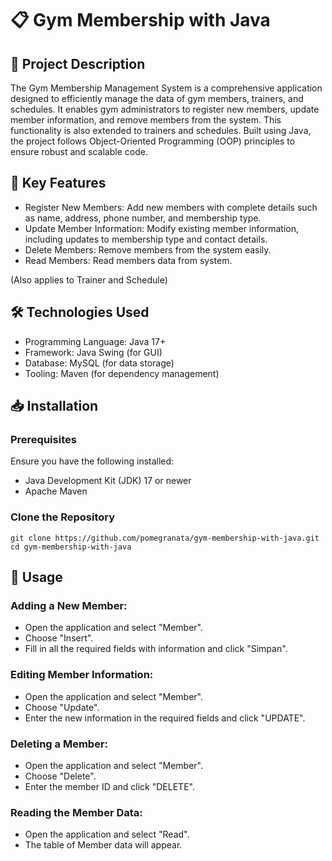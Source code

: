 # 📋 Gym Membership with Java

## 📖 Project Description
The Gym Membership Management System is a comprehensive application designed to efficiently manage the data of gym members, trainers, and schedules. It enables gym administrators to register new members, update member information, and remove members from the system. This functionality is also extended to trainers and schedules. Built using Java, the project follows Object-Oriented Programming (OOP) principles to ensure robust and scalable code.

## 🚀 Key Features
* Register New Members: Add new members with complete details such as name, address, phone number, and membership type.
* Update Member Information: Modify existing member information, including updates to membership type and contact details.
* Delete Members: Remove members from the system easily.
* Read Members: Read members data from system.

(Also applies to Trainer and Schedule)

## 🛠️ Technologies Used
* Programming Language: Java 17+
* Framework: Java Swing (for GUI)
* Database: MySQL (for data storage)
* Tooling: Maven (for dependency management)

## 📥 Installation
### Prerequisites
Ensure you have the following installed:

* Java Development Kit (JDK) 17 or newer
* Apache Maven


### Clone the Repository

```
git clone https://github.com/pomegranata/gym-membership-with-java.git
cd gym-membership-with-java
```

## 🚀 Usage

### Adding a New Member:
* Open the application and select "Member".
* Choose "Insert".
* Fill in all the required fields with information and click "Simpan".

### Editing Member Information:
* Open the application and select "Member".
* Choose "Update".
* Enter the new information in the required fields and click "UPDATE".

### Deleting a Member:
* Open the application and select "Member".
* Choose "Delete".
* Enter the member ID and click "DELETE".

### Reading the Member Data:
* Open the application and select "Read".
* The table of Member data will appear.
